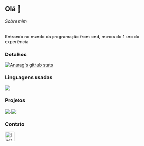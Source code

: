 ## Olá 👋

###### Sobre mim 
Entrando no mundo da programação front-end, menos de 1 ano de experiência 

### Detalhes

<a href="https://github.com/Jabiroca1337/github-readme-stats"><img align="center" src="https://github-readme-stats.vercel.app/api?username=Jabiroca1337&show_icons=true&include_all_commits=true&theme=buefy&hide_border=true" alt="Anurag's github stats" /></a> 

### Linguagens usadas

<a href="https://github.com/Jabiroca1337/github-readme-stats"><img align="center" src="https://github-readme-stats.vercel.app/api/top-langs/?username=Jabiroca1337&layout=compact&theme=buefy&hide_border=true" /></a> 

### Projetos
<a href="https://github.com/Jabiroca1337/Variavel.git">
  <img align="center" src="[https://github-readme-stats.vercel.app/api/pin/?username=Jabiroca1337&repo=github-readme-stats&theme=buefy]" />
</a>

<a href="https://github.com/Jabiroca1337/Jabiroca1337.github.io">
  <img align="center" src="https://github-readme-stats.vercel.app/api/pin/?username=Jabiroca1337&repo=anuraghazra.github.io&theme=buefy" />
</a>

<br />

### Contato

[<img src='https://img.shields.io/badge/Instagram-E4405F?style=for-the-badge&logo=instagram&logoColor=white' alt='Instagram' height='30'>](https://www.instagram.com/guts_123_ofc/)
